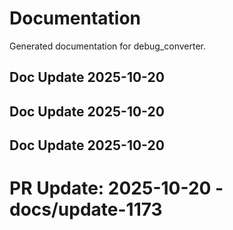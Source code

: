 # Documentation

Generated documentation for debug_converter.

## Doc Update 2025-10-20

## Doc Update 2025-10-20

## Doc Update 2025-10-20

# PR Update: 2025-10-20 - docs/update-1173
